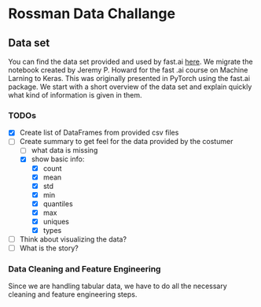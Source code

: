# Rossman Data Challange 

## Data set 
You can find the data set provided and used by fast.ai [here](http://files.fast.ai/part2/lesson14/rossmann.tgz). We migrate the notebook created by Jeremy P. Howard for the fast
.ai course on Machine Larning to Keras. This was originally presented in PyTorch using the fast.ai package. We start with a short overview of the data set and explain quickly 
what kind of information is given in them.

### TODOs

- [x] Create list of DataFrames from provided csv files
- [ ] Create summary to get feel for the data provided by the costumer
  - [ ] what data is missing
  - [x] show basic info:
    - [x] count
    - [x] mean
    - [x] std
    - [x] min
    - [x] quantiles
    - [x] max
    - [x] uniques
    - [x] types
- [ ] Think about visualizing the data?
- [ ] What is the story?

### Data Cleaning and Feature Engineering
Since we are handling tabular data, we have to do all the necessary cleaning and feature engineering steps. 